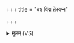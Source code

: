 +++
title = "०४ विद्म तेस्वप्न"

+++
<details><summary>मूलम् (VS)</summary>

वि॒द्म ते॑स्वप्न ज॒नित्रं॒ निरृ॑त्याः पु॒त्रो᳡ऽसि॑ य॒मस्य॒ कर॑णः । अन्त॑कोऽसिमृ॒त्युर॑सि । तं त्वा॑ स्वप्न॒ तथा॒ सं वि॑द्म॒ स नः॑ स्वप्नदुः॒ष्वप्न्या॑त्पाहि ॥
</details>